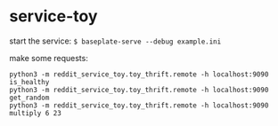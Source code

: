 # service-toy

start the service: `$ baseplate-serve --debug example.ini`

make some requests:

```
python3 -m reddit_service_toy.toy_thrift.remote -h localhost:9090 is_healthy
python3 -m reddit_service_toy.toy_thrift.remote -h localhost:9090 get_random
python3 -m reddit_service_toy.toy_thrift.remote -h localhost:9090 multiply 6 23
```

